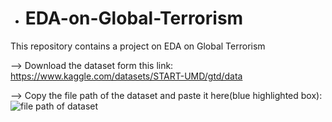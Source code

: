 - # EDA-on-Global-Terrorism
This repository contains a project on EDA on Global Terrorism

--> Download the dataset form this link:
https://www.kaggle.com/datasets/START-UMD/gtd/data

--> Copy the file path of the dataset and paste it here(blue highlighted box):
![file path of dataset](https://github.com/Dharinesh/EDA-on-Global-Terrorism/assets/108059896/53cfcce1-43b5-455f-9fcf-2c16d4458014)

